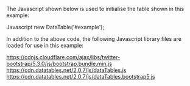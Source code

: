 The Javascript shown below is used to initialise the table shown in this example:

Javascript
new DataTable('#example');

In addition to the above code, the following Javascript library files are loaded for use in this example:

https://cdnjs.cloudflare.com/ajax/libs/twitter-bootstrap/5.3.0/js/bootstrap.bundle.min.js
https://cdn.datatables.net/2.0.7/js/dataTables.js
https://cdn.datatables.net/2.0.7/js/dataTables.bootstrap5.js